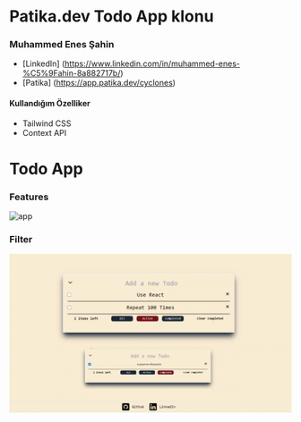 # Patika.dev Todo App klonu 

###  Muhammed Enes Şahin
- [LinkedIn] (https://www.linkedin.com/in/muhammed-enes-%C5%9Fahin-8a882717b/)
- [Patika] (https://app.patika.dev/cyclones)


#### Kullandığım Özelliker
- Tailwind CSS
- Context API

# Todo App 

### Features
![app](tanitim.gif)

### Filter 
![Filter](filter.gif)
